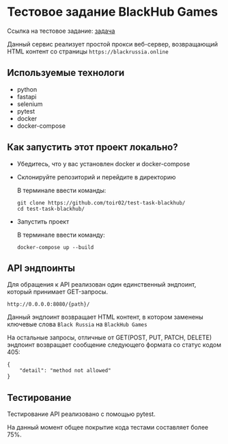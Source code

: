 # Тестовое задание BlackHub Games
Ссылка на тестовое задание: [задача](https://docs.google.com/document/d/1ZzHhi8-RUvANloYVx6XXqWbwZhkqnvvNRYouyVNFdmc/)

Данный сервис реализует простой прокси веб-сервер, возвращающий HTML контент со страницы ``https://blackrussia.online``

## Используемые технологи
- python
- fastapi
- selenium
- pytest
- docker
- docker-compose

## Как запустить этот проект локально?

- Убедитесь, что у вас установлен docker и docker-compose
- Склонируйте репозиторий и перейдите в директорию

  В терминале ввести команды:
  
  ```
  git clone https://github.com/toir02/test-task-blackhub/
  cd test-task-blackhub/
  ```
- Запустить проект

  В терминале ввести команду:

  ```
  docker-compose up --build
  ```

## API эндпоинты

Для обращения к API реализован один единственный эндпоинт, который принимает GET-запросы.

```
http://0.0.0.0:8080/{path}/
```
Данный эндпоинт возвращает HTML контент, в котором заменены ключевые слова ``Black Russia`` на ``BlackHub Games``

На остальные запросы, отличные от GET(POST, PUT, PATCH, DELETE) эндпоинт возвращает сообщение следующего формата со статус кодом 405:

```
{
    "detail": "method not allowed"
}
```
## Тестирование

Тестирование API реализовано с помощью pytest.

На данный момент общее покрытие кода тестами составляет более 75%.
